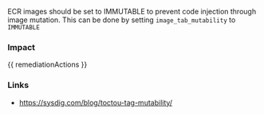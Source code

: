 
ECR images should be set to IMMUTABLE to prevent code injection through image mutation.
This can be done by setting <code>image_tab_mutability</code> to <code>IMMUTABLE</code>


### Impact
<!-- Add Impact here -->

<!-- DO NOT CHANGE -->
{{ remediationActions }}

### Links
- https://sysdig.com/blog/toctou-tag-mutability/


